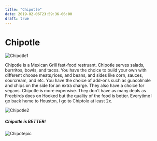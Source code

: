 ```yaml
---
title: "Chipotle"
date: 2019-02-06T23:59:36-06:00
draft: true
---
```


# Chipotle

![Chipotle1](https://cdn-us-ec.yottaa.net/560442ae312e58642f000cde/44b6e820c4840134a0f50a3ba3fac80a.yottaa.net/v~4b.f6/tenantlogos/7616.png?yocs=v_&yoloc=us)

Chipotle is a Mexican Grill fast-food restruant. Chipotle serves salads, burrritos, bowls, and tacos. You have the choice to build your own with different choose meats,rices, and beans, and sides like corn, sauces, sourcream, and etc. You have the choice of add-ons such as guacolmole and chips on the side for an extra charge. They also have a choice for vegans. Chipotle is more expensive. They don't have as many deals as Freebirds does on Hooked but the quality of the food is better. Everytime I go back home to Houston, I go to Chiptole at least 2x. 

![Chipotle2](https://assets3.thrillist.com/v1/image/2739931/size/tmg-article_default_mobile.jpg)

##### Chipotle is BETTER! 






![Chipotepic](https://www.bing.com/th?id=OIP.U0Ion2tOfDD89_YpW819DAHaFj&w=238&h=175&c=7&o=5&dpr=1.125&pid=1.7)